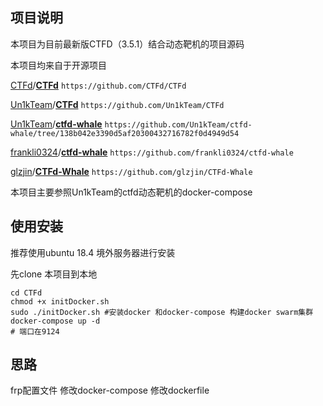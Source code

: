 ## 项目说明

本项目为目前最新版CTFD（3.5.1）结合动态靶机的项目源码

本项目均来自于开源项目

[CTFd](https://github.com/CTFd)/**[CTFd](https://github.com/CTFd/CTFd)** `https://github.com/CTFd/CTFd`

[Un1kTeam](https://github.com/Un1kTeam)/**[CTFd](https://github.com/Un1kTeam/CTFd)** `https://github.com/Un1kTeam/CTFd`

[Un1kTeam](https://github.com/Un1kTeam)/**[ctfd-whale](https://github.com/Un1kTeam/ctfd-whale)** `https://github.com/Un1kTeam/ctfd-whale/tree/138b042e3390d5af20300432716782f0d4949d54`

[frankli0324](https://github.com/frankli0324)/**[ctfd-whale](https://github.com/frankli0324/ctfd-whale)** `https://github.com/frankli0324/ctfd-whale`

[glzjin](https://github.com/glzjin)/**[CTFd-Whale](https://github.com/glzjin/CTFd-Whale)** `https://github.com/glzjin/CTFd-Whale`

本项目主要参照Un1kTeam的ctfd动态靶机的docker-compose 

## 使用安装

推荐使用ubuntu 18.4 境外服务器进行安装

先clone 本项目到本地

```shell
cd CTFd
chmod +x initDocker.sh
sudo ./initDocker.sh #安装docker 和docker-compose 构建docker swarm集群
docker-compose up -d
# 端口在9124
```

## 思路

frp配置文件 修改docker-compose 修改dockerfile